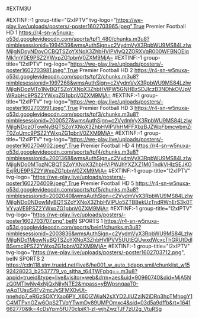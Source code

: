 #EXTM3U

#EXTINF:-1 group-title="l2xIPTV" tvg-logo="https://we-play.live/uploads/posters/-poster1602703965.jpeg",True Premier Football HD 1
https://r4-sn-w5nuxa-o53d.googlevideocdn.com/sports/tpf1_480/chunks.m3u8?nimblesessionid=1994539&wmsAuthSign=c2VydmVyX3RpbWU9MS84LzIwMjIgNDoyNDoyOCBQTSZoYXNoX3ZhbHVlPVlyQ2ZORXVqR000WFBNOElqMk1mY0E9PSZ2YWxpZG1pbnV0ZXM9MjA=
#EXTINF:-1 group-title="l2xIPTV" tvg-logo="https://we-play.live/uploads/posters/-poster1602703981.jpeg",True Premier Football HD 2
https://r4-sn-w5nuxa-o53d.googlevideocdn.com/sports/tpf2/chunks.m3u8?nimblesessionid=1997268&wmsAuthSign=c2VydmVyX3RpbWU9MS84LzIwMjIgNDozMTo1NyBQTSZoYXNoX3ZhbHVlPW5GNHBzSDJlczB3NDhkOVJpVWRabHc9PSZ2YWxpZG1pbnV0ZXM9MjA=
#EXTINF:-1 group-title="l2xIPTV" tvg-logo="https://we-play.live/uploads/posters/-poster1602703991.jpeg",True Premier Football HD 3
https://r4-sn-w5nuxa-o53d.googlevideocdn.com/sports/tpf3/chunks.m3u8?nimblesessionid=2000527&wmsAuthSign=c2VydmVyX3RpbWU9MS84LzIwMjIgNDozOTowNyBQTSZoYXNoX3ZhbHVlPVhHMFFXbzBJZWpFbmcwbmZiT0ZoUmc9PSZ2YWxpZG1pbnV0ZXM9MjA=
#EXTINF:-1 group-title="l2xIPTV" tvg-logo="https://we-play.live/uploads/posters/-poster1602704002.jpeg",True Premier Football HD 4
https://r4-sn-w5nuxa-o53d.googlevideocdn.com/sports/tpf4/chunks.m3u8?nimblesessionid=2001368&wmsAuthSign=c2VydmVyX3RpbWU9MS84LzIwMjIgNDo0MTozNCBQTSZoYXNoX3ZhbHVlPWJhYXZXZ1M0TndkVHlzSEJKOExjRUE9PSZ2YWxpZG1pbnV0ZXM9MjA=
#EXTINF:-1 group-title="l2xIPTV" tvg-logo="https://we-play.live/uploads/posters/-poster1602704009.jpeg",True Premier Football HD 5
https://r4-sn-w5nuxa-o53d.googlevideocdn.com/sports/tpf5/chunks.m3u8?nimblesessionid=2002040&wmsAuthSign=c2VydmVyX3RpbWU9MS84LzIwMjIgNDo0NDowMyBQTSZoYXNoX3ZhbHVlPUo5ZTBBekUzTndRWnErS3k0TVYyaVE9PSZ2YWxpZG1pbnV0ZXM9MjA=
#EXTINF:-1 group-title="l2xIPTV" tvg-logo="https://we-play.live/uploads/posters/-poster1602703707.png",beIN SPORTS 1
https://r4-sn-w5nuxa-o53d.googlevideocdn.com/sports/bein1/chunks.m3u8?nimblesessionid=2003836&wmsAuthSign=c2VydmVyX3RpbWU9MS84LzIwMjIgNDo1MjowNyBQTSZoYXNoX3ZhbHVlPVV5UUtEQUwxdWcxcThGRUtDdlBSemc9PSZ2YWxpZG1pbnV0ZXM9MjA=
#EXTINF:-1 group-title="l2xIPTV" tvg-logo="https://we-play.live/uploads/posters/-poster1602703712.png", beIN SPORTS 2
https://cdn118.stm.trueid.net/live6/he001_w_auto_tidapp.smil/chunklist_w1592428023_b2537779_vo_sltha_t64TWFpbg==.m3u8?appid=trueid&type=live&visitor=web&drm=aes&uid=90960740&did=MjA5NzQ0MTIwNy4xNjQxNjIyNTE2&mpass=yBWpsngaaT0-wAgTUsuS4Fv2mcJySFMX0vUt-nnehdp7_eRGzSOXYXao6PY_X6OlZWiaN2sXYD2JlUZziN2iDRp3hpTMhpgY1C4MTPxnGZw6OpS2TVqYTwmDy89UMPOmxc4&sid=03d5a9dffb&rt=1641662770&tk=4cDsYpm5fU70clpiK1-zI-wjhZwzTJF7zU2g_VtuRSg
